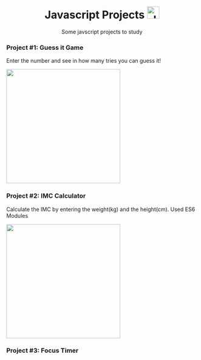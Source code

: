 <h1 align ="center">Javascript Projects <img height="32" src="https://seeklogo.com/images/J/javascript-logo-E967E87D74-seeklogo.com.png" alt="Javascript"/> </h1>
<p align = "center">Some javscript projects to study</p>

<h3>Project #1: Guess it Game</h3>
<p>Enter the number and see in how many tries you can guess it!</p>
<p>
  <img src = "https://github.com/carolfons/javascript-projects/blob/main/jogo-adivinhacao/assets/jogo-adivinhacao-1.png" height = "300px" />
</p>
<h3>Project #2: IMC Calculator</h3>
<p>Calculate the IMC by entering the weight(kg) and the height(cm). Used <bold>ES6 Modules</bold></p>
<p>
  <img src = "https://github.com/carolfons/javascript-projects/blob/main/calculo-imc/assets/imc-calculator.png" height = "300px" />
</p>
<h3>Project #3: Focus Timer</h3>
